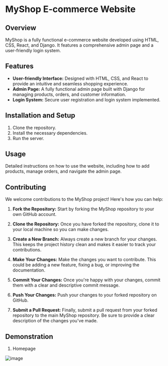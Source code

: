 # MyShop E-commerce Website

## Overview
MyShop is a fully functional e-commerce website developed using HTML, CSS, React, and Django. It features a comprehensive admin page and a user-friendly login system.

## Features
- **User-friendly Interface:** Designed with HTML, CSS, and React to provide an intuitive and seamless shopping experience.
- **Admin Page:** A fully functional admin page built with Django for managing products, orders, and customer information.
- **Login System:** Secure user registration and login system implemented.

## Installation and Setup
1. Clone the repository.
2. Install the necessary dependencies.
3. Run the server.

## Usage
Detailed instructions on how to use the website, including how to add products, manage orders, and navigate the admin page.

## Contributing

We welcome contributions to the MyShop project! Here's how you can help:

1. **Fork the Repository:** Start by forking the MyShop repository to your own GitHub account.

2. **Clone the Repository:** Once you have forked the repository, clone it to your local machine so you can make changes.

3. **Create a New Branch:** Always create a new branch for your changes. This keeps the project history clean and makes it easier to track your contributions.

4. **Make Your Changes:** Make the changes you want to contribute. This could be adding a new feature, fixing a bug, or improving the documentation.

5. **Commit Your Changes:** Once you're happy with your changes, commit them with a clear and descriptive commit message.

6. **Push Your Changes:** Push your changes to your forked repository on GitHub.

7. **Submit a Pull Request:** Finally, submit a pull request from your forked repository to the main MyShop repository. Be sure to provide a clear description of the changes you've made.

## Demonstration
1. Homepage

![image](https://github.com/Rhythm-2829/MyShop/assets/141955301/bddc67b9-299c-446c-8f79-4d8cfffd27f7)


